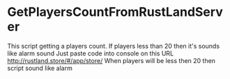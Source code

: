 # GetPlayersCountFromRustLandServer
This script getting a players count. If players less than 20 then it's sounds like alarm sound
Just paste code into console on this URL http://rustland.store/#/app/store/
When players will be less then 20 then script sound like alarm
